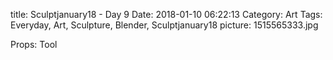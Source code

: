 title: Sculptjanuary18 - Day 9
Date: 2018-01-10 06:22:13
Category: Art
Tags: Everyday, Art, Sculpture, Blender, Sculptjanuary18
picture: 1515565333.jpg

Props: Tool

